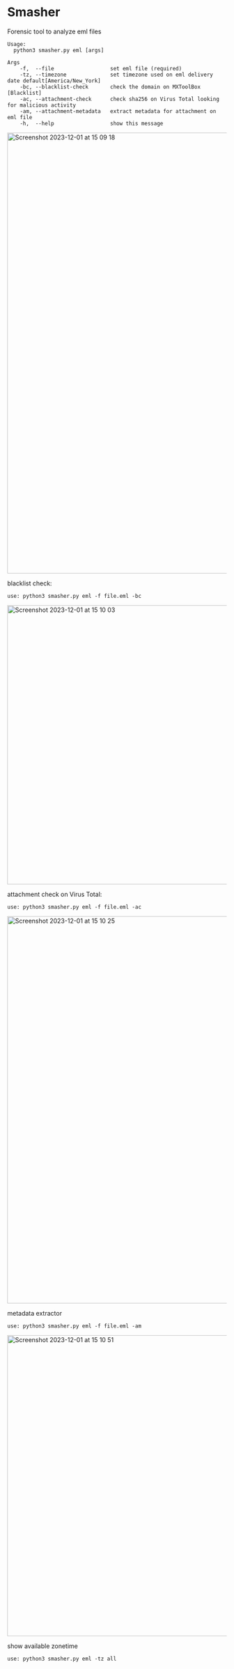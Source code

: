# Smasher
Forensic tool to analyze eml files

```
Usage:
  python3 smasher.py eml [args]

Args
    -f,  --file                  set eml file (required)
    -tz, --timezone              set timezone used on eml delivery date default[America/New_York]
    -bc, --blacklist-check       check the domain on MXToolBox [Blacklist]
    -ac, --attachment-check      check sha256 on Virus Total looking for malicious activity 
    -am, --attachment-metadata   extract metadata for attachment on eml file
    -h,  --help                  show this message
```
<img width="1012" alt="Screenshot 2023-12-01 at 15 09 18" src="https://github.com/sp34rh34d/Smasher/assets/94752464/64ac5c4e-33d1-45b5-acaa-593c1837531a">


blacklist check:
```
use: python3 smasher.py eml -f file.eml -bc
```
<img width="641" alt="Screenshot 2023-12-01 at 15 10 03" src="https://github.com/sp34rh34d/Smasher/assets/94752464/e9061775-23c6-43ee-b8bb-c56ee8b18e42">


attachment check on Virus Total:
```
use: python3 smasher.py eml -f file.eml -ac
```
<img width="889" alt="Screenshot 2023-12-01 at 15 10 25" src="https://github.com/sp34rh34d/Smasher/assets/94752464/75360100-5a3c-4ad0-b81c-2983c30d8122">


metadata extractor
```
use: python3 smasher.py eml -f file.eml -am
```
<img width="691" alt="Screenshot 2023-12-01 at 15 10 51" src="https://github.com/sp34rh34d/Smasher/assets/94752464/16d847b1-f9d2-475e-9590-20c6be2c9390">


show available zonetime
```
use: python3 smasher.py eml -tz all
```










